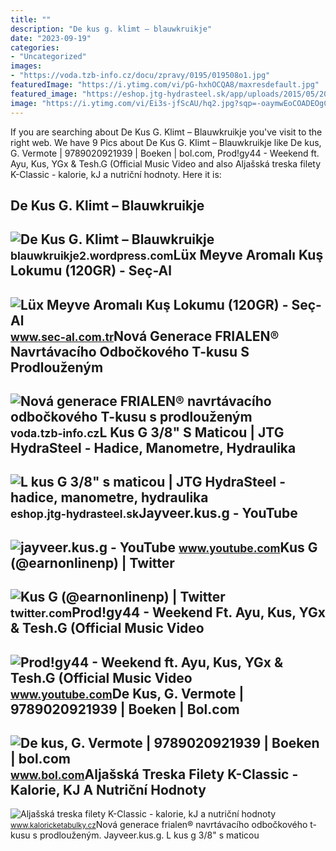 ```yaml
---
title: ""
description: "De kus g. klimt – blauwkruikje"
date: "2023-09-19"
categories:
- "Uncategorized"
images:
- "https://voda.tzb-info.cz/docu/zpravy/0195/019508o1.jpg"
featuredImage: "https://i.ytimg.com/vi/pG-hxhOCQA8/maxresdefault.jpg"
featured_image: "https://eshop.jtg-hydrasteel.sk/app/uploads/2015/05/20151221_102421.jpg"
image: "https://i.ytimg.com/vi/Ei3s-jfScAU/hq2.jpg?sqp=-oaymwEoCOADEOgC8quKqQMcGADwAQH4Ac4FgALQBYoCDAgAEAEYciBaKBEwDw==&amp;rs=AOn4CLAIfcLsTcylk3ZS6bdCSFwVel8mGg"
---
```


If you are searching about De Kus G. Klimt – Blauwkruikje you've visit to the right web. We have 9 Pics about De Kus G. Klimt – Blauwkruikje like De kus, G. Vermote | 9789020921939 | Boeken | bol.com, Prod!gy44 - Weekend ft. Ayu, Kus, YGx &amp; Tesh.G (Official Music Video and also Aljašská treska filety K-Classic - kalorie, kJ a nutriční hodnoty. Here it is:

De Kus G. Klimt – Blauwkruikje
------------------------------

 ![De Kus G. Klimt – Blauwkruikje](https://blauwkruikje2.files.wordpress.com/2013/02/de-kus-klimt.jpg?w=670) <small>blauwkruikje2.wordpress.com</small>Lüx Meyve Aromalı Kuş Lokumu (120GR) - Seç-Al
---------------------------------------------

 ![Lüx Meyve Aromalı Kuş Lokumu (120GR) - Seç-Al](https://st.myideasoft.com/idea/ga/54/myassets/products/050/meyve-aromali-kus-lokumu1.jpg?revision=1646140745) <small>www.sec-al.com.tr</small>Nová Generace FRIALEN® Navrtávacího Odbočkového T-kusu S Prodlouženým
---------------------------------------------------------------------

 ![Nová generace FRIALEN® navrtávacího odbočkového T-kusu s prodlouženým](https://voda.tzb-info.cz/docu/zpravy/0195/019508o1.jpg) <small>voda.tzb-info.cz</small>L Kus G 3/8" S Maticou | JTG HydraSteel - Hadice, Manometre, Hydraulika
-----------------------------------------------------------------------

 ![L kus G 3/8" s maticou | JTG HydraSteel - hadice, manometre, hydraulika](https://eshop.jtg-hydrasteel.sk/app/uploads/2015/05/20151221_102421.jpg) <small>eshop.jtg-hydrasteel.sk</small>Jayveer.kus.g - YouTube
-----------------------

 ![jayveer.kus.g - YouTube](https://i.ytimg.com/vi/Ei3s-jfScAU/hq2.jpg?sqp=-oaymwEoCOADEOgC8quKqQMcGADwAQH4Ac4FgALQBYoCDAgAEAEYciBaKBEwDw==&rs=AOn4CLAIfcLsTcylk3ZS6bdCSFwVel8mGg) <small>www.youtube.com</small>Kus G (@earnonlinenp) | Twitter
-------------------------------

 ![Kus G (@earnonlinenp) | Twitter](https://pbs.twimg.com/profile_images/1241680184165556225/yOS3caSp.png) <small>twitter.com</small>Prod!gy44 - Weekend Ft. Ayu, Kus, YGx &amp; Tesh.G (Official Music Video
------------------------------------------------------------------------

 ![Prod!gy44 - Weekend ft. Ayu, Kus, YGx & Tesh.G (Official Music Video](https://i.ytimg.com/vi/pG-hxhOCQA8/maxresdefault.jpg) <small>www.youtube.com</small>De Kus, G. Vermote | 9789020921939 | Boeken | Bol.com
-----------------------------------------------------

 ![De kus, G. Vermote | 9789020921939 | Boeken | bol.com](https://media.s-bol.com/qxYE2xyZXwV7/525x840.jpg) <small>www.bol.com</small>Aljašská Treska Filety K-Classic - Kalorie, KJ A Nutriční Hodnoty
-----------------------------------------------------------------

 ![Aljašská treska filety K-Classic - kalorie, kJ a nutriční hodnoty](https://www.kaloricketabulky.cz/file/image/foodstuff/0ae7cd37d81f411aba8e4272c1331f83/702d35b3750d443ea83cec33414c352c) <small>www.kaloricketabulky.cz</small>Nová generace frialen® navrtávacího odbočkového t-kusu s prodlouženým. Jayveer.kus.g. L kus g 3/8" s maticou
